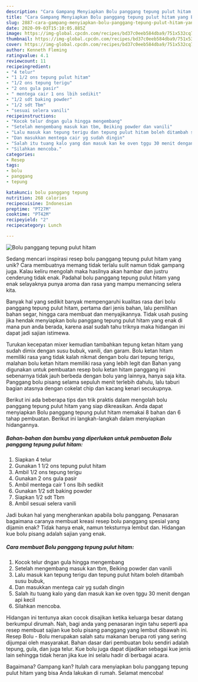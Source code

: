 ```yaml
---
description: "Cara Gampang Menyiapkan Bolu panggang tepung pulut hitam yang Enak"
title: "Cara Gampang Menyiapkan Bolu panggang tepung pulut hitam yang Enak"
slug: 2887-cara-gampang-menyiapkan-bolu-panggang-tepung-pulut-hitam-yang-enak
date: 2020-09-03T15:10:05.885Z
image: https://img-global.cpcdn.com/recipes/bd37c0eeb584dba9/751x532cq70/bolu-panggang-tepung-pulut-hitam-foto-resep-utama.jpg
thumbnail: https://img-global.cpcdn.com/recipes/bd37c0eeb584dba9/751x532cq70/bolu-panggang-tepung-pulut-hitam-foto-resep-utama.jpg
cover: https://img-global.cpcdn.com/recipes/bd37c0eeb584dba9/751x532cq70/bolu-panggang-tepung-pulut-hitam-foto-resep-utama.jpg
author: Kenneth Fleming
ratingvalue: 4.1
reviewcount: 11
recipeingredient:
- "4 telur"
- "1 1/2 ons tepung pulut hitam"
- "1/2 ons tepung terigu"
- "2 ons gula pasir"
- " mentega cair 1 ons lbih sedikit"
- "1/2 sdt baking powder"
- "1/2 sdt Tbm"
- "sesuai selera vanili"
recipeinstructions:
- "Kocok telur dngan gula hingga mengembang"
- "Setelah mengembang masuk kan tbm, Beiking powder dan vanili"
- "Lalu masuk kan tepung terigu dan tepung pulut hitam boleh ditambah susu bubuk,"
- "Dan masukkan mentega cair yg sudah dingin"
- "Salah itu tuang kalo yang dan masuk kan ke oven tggu 30 menit dengan api kecil"
- "Silahkan mencoba."
categories:
- Resep
tags:
- bolu
- panggang
- tepung

katakunci: bolu panggang tepung 
nutrition: 268 calories
recipecuisine: Indonesian
preptime: "PT27M"
cooktime: "PT42M"
recipeyield: "2"
recipecategory: Lunch

---
```



![Bolu panggang tepung pulut hitam](https://img-global.cpcdn.com/recipes/bd37c0eeb584dba9/751x532cq70/bolu-panggang-tepung-pulut-hitam-foto-resep-utama.jpg)

Sedang mencari inspirasi resep bolu panggang tepung pulut hitam yang unik? Cara membuatnya memang tidak terlalu sulit namun tidak gampang juga. Kalau keliru mengolah maka hasilnya akan hambar dan justru cenderung tidak enak. Padahal bolu panggang tepung pulut hitam yang enak selayaknya punya aroma dan rasa yang mampu memancing selera kita.

Banyak hal yang sedikit banyak mempengaruhi kualitas rasa dari bolu panggang tepung pulut hitam, pertama dari jenis bahan, lalu pemilihan bahan segar, hingga cara membuat dan menyajikannya. Tidak usah pusing jika hendak menyiapkan bolu panggang tepung pulut hitam yang enak di mana pun anda berada, karena asal sudah tahu triknya maka hidangan ini dapat jadi sajian istimewa.

Turukan kecepatan mixer kemudian tambahkan tepung ketan hitam yang sudah dimix dengan susu bubuk, vanili, dan garam. Bolu ketan hitam memiliki rasa yang tidak kalah nikmat dengan bolu dari tepung terigu, malahan bolu ketan hitam memiliki rasa yang lebih legit dan Bahan yang digunakan untuk pembuatan resep bolu ketan hitam panggang ini sebenarnya tidak jauh berbeda dengan bolu yang lainnya, hanya saja kita. Panggang bolu pisang selama sepuluh menit terlebih dahulu, lalu taburi bagian atasnya dengan cokelat chip dan kacang kenari secukupnya.


Berikut ini ada beberapa tips dan trik praktis dalam mengolah bolu panggang tepung pulut hitam yang siap dikreasikan. Anda dapat menyiapkan Bolu panggang tepung pulut hitam memakai 8 bahan dan 6 tahap pembuatan. Berikut ini langkah-langkah dalam menyiapkan hidangannya.

<!--inarticleads1-->

##### Bahan-bahan dan bumbu yang diperlukan untuk pembuatan Bolu panggang tepung pulut hitam:

1. Siapkan 4 telur
1. Gunakan 1 1/2 ons tepung pulut hitam
1. Ambil 1/2 ons tepung terigu
1. Gunakan 2 ons gula pasir
1. Ambil  mentega cair 1 ons lbih sedikit
1. Gunakan 1/2 sdt baking powder
1. Siapkan 1/2 sdt Tbm
1. Ambil sesuai selera vanili


Jadi bukan hal yang mengherankan apabila bolu panggang. Penasaran bagaimana caranya membuat kreasi resep bolu panggang spesial yang dijamin enak? Tidak hanya enak, namun teksturnya lembut dan. Hidangan kue bolu pisang adalah sajian yang enak. 

<!--inarticleads2-->

##### Cara membuat Bolu panggang tepung pulut hitam:

1. Kocok telur dngan gula hingga mengembang
1. Setelah mengembang masuk kan tbm, Beiking powder dan vanili
1. Lalu masuk kan tepung terigu dan tepung pulut hitam boleh ditambah susu bubuk,
1. Dan masukkan mentega cair yg sudah dingin
1. Salah itu tuang kalo yang dan masuk kan ke oven tggu 30 menit dengan api kecil
1. Silahkan mencoba.


Hidangan ini tentunya akan cocok disajikan ketika keluarga besar datang berkumpul dirumah. Nah, bagi anda yang penasaran ingin tahu seperti apa resep membuat sajian kue bolu pisang panggang yang lembut dibawah ini. Resep Bolu - Bolu merupakan salah satu makanan berupa roti yang sering dijumpai oleh masyarakat. Bahan dasar dari pembuatan bolu sendiri adalah tepung, gula, dan juga telur. Kue bolu juga dapat dijadikan sebagai kue jenis lain sehingga tidak heran jika kue ini selalu hadir di berbagai acara. 

Bagaimana? Gampang kan? Itulah cara menyiapkan bolu panggang tepung pulut hitam yang bisa Anda lakukan di rumah. Selamat mencoba!
